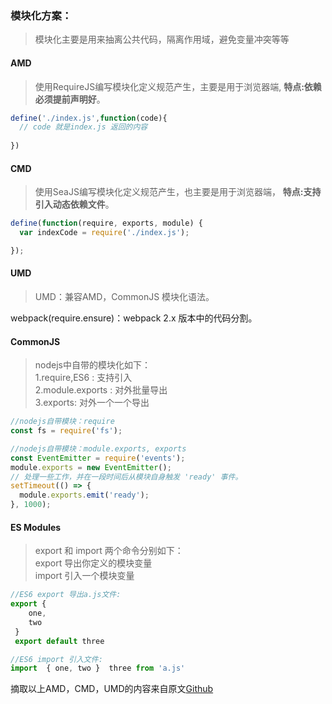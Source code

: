 <!-- markdownlint-disable -->
### 模块化方案：
> 模块化主要是用来抽离公共代码，隔离作用域，避免变量冲突等等

#### AMD
> 使用RequireJS编写模块化定义规范产生，主要是用于浏览器端, **特点:依赖必须提前声明好**。

```js
define('./index.js',function(code){
  // code 就是index.js 返回的内容
  
})
```

#### CMD
> 使用SeaJS编写模块化定义规范产生，也主要是用于浏览器端， **特点:支持引入动态依赖文件**。

```js
define(function(require, exports, module) {
  var indexCode = require('./index.js');

});
```

#### UMD
> UMD：兼容AMD，CommonJS 模块化语法。<br/>

webpack(require.ensure)：webpack 2.x 版本中的代码分割。

#### CommonJS
> nodejs中自带的模块化如下：<br/>
> 1.require,ES6 : 支持引入 <br/>
> 2.module.exports : 对外批量导出 <br/>
> 3.exports: 对外一个一个导出 <br/>

```js
//nodejs自带模块：require
const fs = require('fs');

//nodejs自带模块：module.exports, exports
const EventEmitter = require('events');
module.exports = new EventEmitter();
// 处理一些工作，并在一段时间后从模块自身触发 'ready' 事件。
setTimeout(() => {
  module.exports.emit('ready');
}, 1000);
```

#### ES Modules
> export 和 import 两个命令分别如下：<br/>
> export 导出你定义的模块变量 <br/>
> import 引入一个模块变量 <br/>

```js
//ES6 export 导出a.js文件:
export {
 	one, 
 	two
 }
 export default three

//ES6 import 引入文件:
import  { one, two }  three from 'a.js'
```


摘取以上AMD，CMD，UMD的内容来自原文[Github](https://github.com/Advanced-Frontend/Daily-Interview-Question/issues/28)